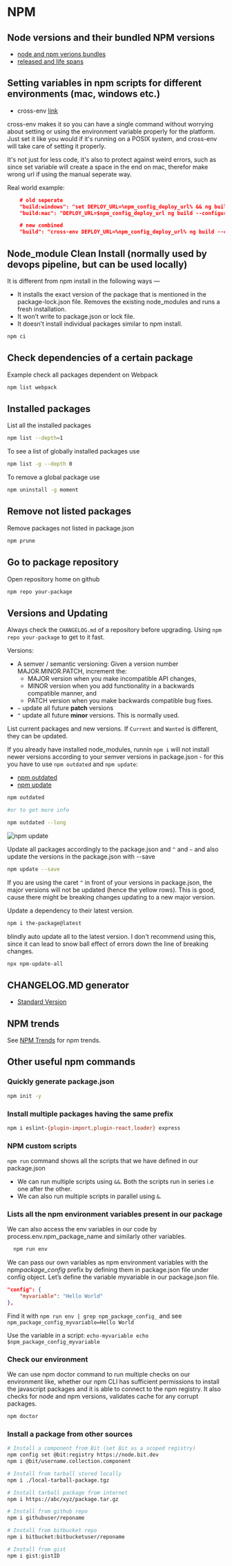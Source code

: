 # NPM

## Node versions and their bundled NPM versions

- [node and npm verions bundles](https://nodejs.org/en/download/releases/)
- [released and life spans](https://nodejs.org/en/about/releases/)

## Setting variables in npm scripts for different environments (mac, windows etc.)

- cross-env [link](https://www.npmjs.com/package/cross-env)

cross-env makes it so you can have a single command without worrying about setting or using the environment variable properly for the platform. Just set it like you would if it's running on a POSIX system, and cross-env will take care of setting it properly.

It's not just for less code, it's also to protect against weird errors, such as since set variable will create a space in the end on mac, therefor make wrong url if using the manual seperate way.

Real world example:

```json
    # old seperate
    "build:windows": "set DEPLOY_URL=%npm_config_deploy_url% && ng build --configuration=production --no-progress --deploy-url %npm_config_deploy_url% && ng build elements --configuration=production --no-progress",
    "build:mac": "DEPLOY_URL=$npm_config_deploy_url ng build --configuration=production --no-progress --deploy-url $npm_config_deploy_url && ng build elements --configuration=production --no-progress",

    # new combined
    "build": "cross-env DEPLOY_URL=%npm_config_deploy_url% ng build --configuration=production --no-progress --deploy-url %npm_config_deploy_url% && ng build elements --configuration=production --no-progress",
```

## Node_module Clean Install (normally used by devops pipeline, but can be used locally)

It is different from npm install in the following ways —

- It installs the exact version of the package that is mentioned in the package-lock.json file.
  Removes the existing node_modules and runs a fresh installation.
- It won’t write to package.json or lock file.
- It doesn’t install individual packages similar to npm install.

```bash
npm ci
```

## Check dependencies of a certain package

Example check all packages dependent on Webpack

```bash
npm list webpack
```

## Installed packages

List all the installed packages

```bash
npm list --depth=1
```

To see a list of globally installed packages use

```bash
npm list -g --depth 0
```

To remove a global package use

```bash
npm uninstall -g moment
```

## Remove not listed packages

Remove packages not listed in package.json

```bash
npm prune
```

## Go to package repository

Open repository home on github

```bash
npm repo your-package
```

## Versions and Updating

Always check the `CHANGELOG.md` of a repository before upgrading. Using `npm repo your-package` to get to it fast.

Versions:

- A semver / semantic versioning: Given a version number MAJOR.MINOR.PATCH, increment the:
  - MAJOR version when you make incompatible API changes,
  - MINOR version when you add functionality in a backwards compatible manner, and
  - PATCH version when you make backwards compatible bug fixes.
- `~` update all future **patch** versions
- `^` update all future **minor** versions. This is normally used.

List current packages and new versions. If `Current` and `Wanted` is different, they can be updated.

If you already have installed node_modules, runnin `npm i` will not install newer versions according to your semver versions in package.json - for this you have to use `npm outdated` and `npm update`:

- [npm outdated](https://docs.npmjs.com/cli/v8/commands/npm-outdated)
- [npm update](https://docs.npmjs.com/cli/v8/commands/npm-update)

```bash
npm outdated

#or to get more info

npm outdated --long
```

![npm update](../_media/npm-update.png)

Update all packages accordingly to the package.json and `^` and `~` and also update the versions in the package.json with --save

```bash
npm update --save
```

If you are using the caret `^` in front of your versions in package.json, the major versions will not be updated (hence the yellow rows). This is good, cause there might be breaking changes updating to a new major version.

Update a dependency to their latest version.

```bash
npm i the-package@latest
```

blindly auto update all to the latest version. I don't recommend using this, since it can lead to snow ball effect of errors down the line of breaking changes.

```bash
npx npm-update-all
```

## CHANGELOG.MD generator

- [Standard Version](https://github.com/conventional-changelog/standard-version)

## NPM trends

See [NPM Trends](https://www.npmtrends.com) for npm trends.

## Other useful npm commands

### Quickly generate package.json

```bash
npm init -y
```

### Install multiple packages having the same prefix

```bash
npm i eslint-{plugin-import,plugin-react,loader} express
```

### NPM custom scripts

`npm run` command shows all the scripts that we have defined in our package.json

- We can run multiple scripts using `&&`. Both the scripts run in series i.e one after the other.
- We can also run multiple scripts in parallel using `&`.

### Lists all the npm environment variables present in our package

We can also access the env variables in our code by process.env.npm_package_name and similarly other variables.

```bash
  npm run env
```

We can pass our own variables as npm environment variables with the npm*package_config* prefix by defining them in package.json file under config object. Let’s define the variable myvariable in our package.json file.

```json
"config": {
    "myvariable": "Hello World"
},
```

Find it with `npm run env | grep npm_package_config_` and see `npm_package_config_myvariable=Hello World`

Use the variable in a script: `echo-myvariable echo $npm_package_config_myvariable`

### Check our environment

We can use npm doctor command to run multiple checks on our environment like, whether our npm CLI has sufficient permissions to install the javascript packages and it is able to connect to the npm registry. It also checks for node and npm versions, validates cache for any corrupt packages.

```bash
npm doctor
```

### Install a package from other sources

```bash
# Install a component from Bit (set Bit as a scoped registry)
npm config set @bit:registry https://node.bit.dev
npm i @bit/username.collection.component

# Install from tarball stored locally
npm i ./local-tarball-package.tgz

# Install tarball package from internet
npm i https://abc/xyz/package.tar.gz

# Install from github repo
npm i githubuser/reponame

# Install from bitbucket repo
npm i bitbucket:bitbucketuser/reponame

# Install from gist
npm i gist:gistID
```
